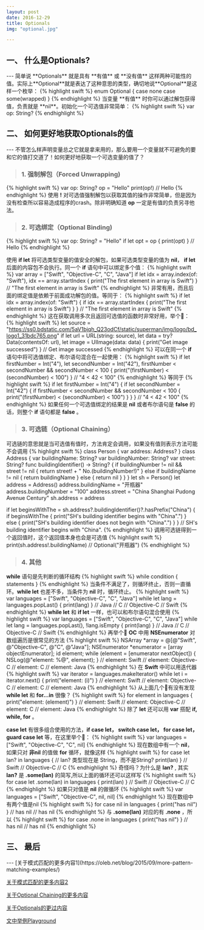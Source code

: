 ```yaml
---
layout: post
date: 2016-12-29
title: Optionals
img: "optional.jpg"

---
```


<h2>一、 什么是Optionals?</h2>
---
简单说 **Optionals** 就是具有 **有值** 或 **没有值** 这样两种可能性的值。实际上**Optional**就是表达了这种意思的类型，确切地说**Optional**是这样一个枚举：
{% highlight swift %}
enum Optional<Wrapped> {
  case none
  case some(wrapped)
}
{% endhighlight %}
当变量 **有值** 时你可以通过解包获得值，负责就是 **nil**。初始化一个可选值非常简单：
{% highlight swift %}
var op: String?
{% endhighlight %}

<h2>二、 如何更好地获取Optionals的值</h2>
---
不管怎么样声明变量总之它就是拿来用的，那么要用一个变量就不可避免的要和它的值打交道了！如何更好地获取一个可选变量的值了？

> <h3>1. 强制解包（Forced Unwrapping)</h3>

{% highlight swift %}
var op: String?
op = "Hello"
print(op!)
// Hello
{% endhighlight %}
使用 **!** 对可选值强制解包以获取其值的操作非常简单，但是因为没有检查所以容易造成程序的crash。除非明确知道 **op** 一定是有值的负责另寻他法。

> <h3>2. 可选绑定（Optional Binding)</h3>

{% highlight swift %}
var op: String? = "Hello"
if let opt = op {
  print(opt)
}
// Hello
{% endhighlight %}

使用 **if let** 将可选类型变量的值安全的解包，如果可选类型变量的值为 **nil**， **if let** 后面的内容包不会执行。同一个 **if** 语句中可以绑定多个值：
{% highlight swift %}
var array = ["Swift", "Objective-C", "C", "Java"]
if let idx = array.index(of: "Swift"), idx == array.startIndex {
    print("The first element in array is Swift")
}
// "The first element in array is Swift"
{% endhighlight %}
非常有用，而且后面的绑定值是依赖于前面成功解包的值。等同于：
{% highlight swift %}
if let idx = array.index(of: "Swift") {
    if idx == array.startIndex {
        print("The first element in array is Swift")
    }
}
// "The first element in array is Swift"
{% endhighlight %}
这在获取调用多次且返回可选值的函数时非常好用，举个🌰：
{% highlight swift %}
let source = "https://ss0.bdstatic.com/5aV1bjqh_Q23odCf/static/superman/img/logo/bd_logo1_31bdc765.png"
if let url = URL(string: source),
    let data = try? Data(contentsOf: url),
    let image = UIImage(data: data) {
    print("Get image successed")
}
// Get image successed
{% endhighlight %}
可以在同一个 **if** 语句中将可选值绑定、布尔语句混合在一起使用：
{% highlight swift %}
if let firstNumber = Int("4"),
    let secondNumber = Int("42"),
    firstNumber < secondNumber && secondNumber < 100 {
    print("\(firstNumber) < \(secondNumber) < 100")
}
// "4 < 42 < 100"
{% endhighlight %}
等同于
{% highlight swift %}
if let firstNumber = Int("4") {
    if let secondNumber = Int("42") {
        if firstNumber < secondNumber && secondNumber < 100 {
            print("\(firstNumber) < \(secondNumber) < 100")
        }
    }
}
// "4 < 42 < 100"
{% endhighlight %}
如果任何一个可选值绑定的结果是 **nil** 或者布尔语句是 **false** 的话，则整个 **if** 语句都是 **false** 。

> <h3>3. 可选链（Optional Chaining）</h3>

可选链的意思就是当可选值有值时，方法肯定会调用，如果没有值则表示方法可能不会调用
{% highlight swift %}
class Person {
    var address: Address?
}
class Address {
    var buildingName: String?
    var buildingNumber: String?
    var street: String?
    func buildingIdentifier() -> String? {
        if buildingNumber != nil && street != nil {
            return street! + " No.\(buildingNumber!)"
        } else if buildingName != nil {
            return buildingName
        } else {
            return nil
        }
    }
}
let sh = Person()
let address = Address()
address.buildingName = "开瓶器"
address.buildingNumber = "100"
address.street = "China Shanghai Pudong Avenue Century"
sh.address = address

if let beginsWithThe = sh.address?.buildingIdentifier()?.hasPrefix("China") {
    if beginsWithThe {
        print("SH's building identifier begins with \"China\".")
    } else {
        print("SH's building identifier does not begin with \"China\".")
    }
}
// SH's building identifier begins with "China".
{% endhighlight %}
调用可选链得到一个返回值时，这个返回值本身也会是可选值
{% highlight swift %}
print(sh.address!.buildingName)
// Optional("开瓶器")
{% endhighlight %}


> <h3>4. 其他</h3>

**while** 语句是先判断的循环结构
{% highlight swift %}
while condition {
    statements
}
{% endhighlight %}
当条件不满足了，则循环终止，否则一直循环。**while let** 也差不多，当条件为 **nil** 时，循环终止。
{% highlight swift %}
var languages = ["Swift", "Objective-C", "C", "Java"]
while let lang = languages.popLast() {
    print(lang)
}
// Java
// C
// Objective-C
// Swift
{% endhighlight %}
**while let** 和 **if let** 一样，也可以和布尔语句混合使用
{% highlight swift %}
var languages = ["Swift", "Objective-C", "C", "Java"]
while let lang = languages.popLast(), !lang.isEmpty {
    print(lang)
}
// Java
// C
// Objective-C
// Swift
{% endhighlight %}
再举个🌰 **OC** 中用 **NSEnumerator** 对数组遍历是很常见的方法
{% highlight swift %}
NSArray *array = @[@"Swift", @"Objective-C", @"C", @"Java"];
NSEnumerator *enumerator = [array objectEnumerator];
id element;
while (element = [enumerator nextObject]) {
	NSLog(@"element: %@", element);
}
// element: Swift
// element: Objective-C
// element: C
// element: Java
{% endhighlight %}
在 **Swift** 中可以用迭代器
{% highlight swift %}
var iterator = languages.makeIterator()
while let i = iterator.next() {
    print("element: \(i)")
}
// element: Swift
// element: Objective-C
// element: C
// element: Java
{% endhighlight %}
从上面几个🌰有没有发现 **while let** 和 **for...in** 很像？
{% highlight swift %}
for element in languages {
    print("element: \(element)")
}
// element: Swift
// element: Objective-C
// element: C
// element: Java
{% endhighlight %}
除了 **let** 还可以用 **var** 搭配 **if, while, for** 。

**case let** 有很多组合使用的方法，**if case let， switch case let， for case let， guard case let** 等，在这里举个🌰：
{% highlight swift %}
var languages = ["Swift", "Objective-C", "C", nil]
{% endhighlight %}
现在数组中有一个 **nil**，如果只对 **非nil** 的值做 **for** 循环，就像这样
{% highlight swift %}
for case let lan? in languages {
    // lan? 类型现在是 String，而不是String?
    print(lan)
}
// Swift
// Objective-C
// C
{% endhighlight %}
奇怪吗？为什么是 **lan?** , 其实 **lan?** 是 **.some(lan)** 的简写,所以上面的循环还可以这样写
{% highlight swift %}
for case let .some(lan) in languages {
    print(lan)
}
// Swift
// Objective-C
// C
{% endhighlight %}
如果只对值是 **nil** 的做循环
{% highlight swift %}
var languages = ["Swift", "Objective-C", nil, nil]
{% endhighlight %}
现在数组中有两个值是nil
{% highlight swift %}
for case nil in languages {
    print("has nil")
}
// has nil
// has nil
{% endhighlight %}
与 **.some(lan)** 对应的有 **.none** ，所以
{% highlight swift %}
for case .none in languages {
    print("has nil")
}
// has nil
// has nil
{% endhighlight %}
<h2>三、 最后</h2>
---
[关于模式匹配的更多内容1](https://oleb.net/blog/2015/09/more-pattern-matching-examples/)

[关于模式匹配的更多内容2](http://swift.gg/2016/06/06/pattern-matching-4/)

[关于Optional Chaining的更多内容](https://developer.apple.com/library/content/documentation/Swift/Conceptual/Swift_Programming_Language/OptionalChaining.html#//apple_ref/doc/uid/TP40014097-CH21-ID245)

[关于Optionals的更过内容](https://developer.apple.com/library/content/documentation/Swift/Conceptual/Swift_Programming_Language/TheBasics.html#//apple_ref/doc/uid/TP40014097-CH5-ID309)

[文中举例Playground](https://github.com/redtwowolf/redtwowolf.github.io/blob/master/_code/Optionals.playground/Contents.swift)
